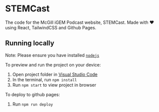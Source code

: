 # STEMCast

The code for the McGill iGEM Podcast website, STEMCast. Made with ❤️ using React, TailwindCSS and Github Pages.

## Running locally

Note: Please ensure you have installed <code><a href="https://nodejs.org/en/download/">nodejs</a></code>

To preview and run the project on your device:

1. Open project folder in <a href="https://code.visualstudio.com/download">Visual Studio Code</a>
2. In the terminal, run `npm install`
3. Run `npm start` to view project in browser

To deploy to github pages:

1. Run `npm run deploy`
